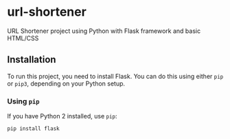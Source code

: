 # url-shortener

URL Shortener project using Python with Flask framework and basic HTML/CSS

## Installation

To run this project, you need to install Flask. You can do this using either `pip` or `pip3`, depending on your Python setup.

### Using `pip`

If you have Python 2 installed, use `pip`:

```bash
pip install flask
